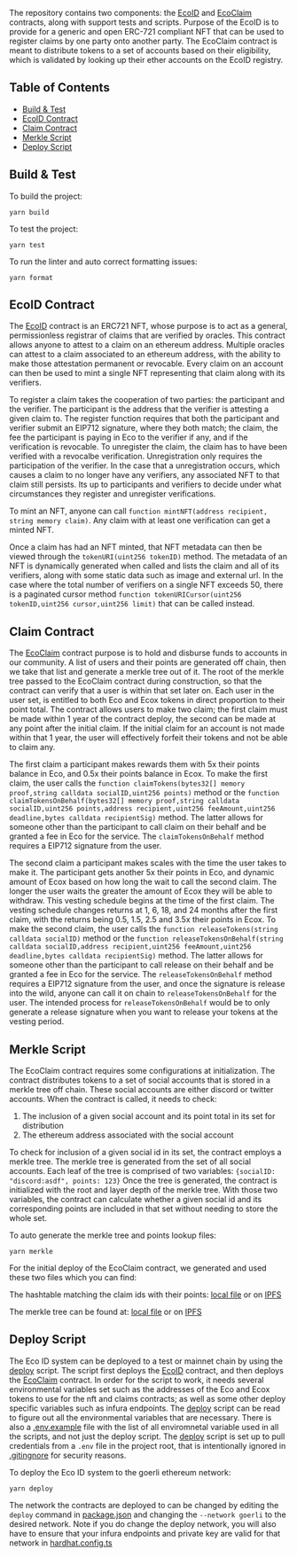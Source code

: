 The repository contains two components: the [EcoID](/contracts/EcoID.sol) and [EcoClaim](/contracts/EcoClaim.sol) contracts, along with support tests and scripts. Purpose of the EcoID is to provide for a generic and open ERC-721 compliant NFT that can be used to register claims by one party onto another party. The EcoClaim contract is meant to distribute tokens to a set of accounts based on their eligibility, which is validated by looking up their ether accounts on the EcoID registry.

## Table of Contents

- [Build & Test](#build--test)
- [EcoID Contract](#ecoid-contract)
- [Claim Contract](#claim-contract)
- [Merkle Script](#merkle-script)
- [Deploy Script](#deploy-script)

## Build & Test

To build the project:

```
yarn build
```

To test the project:

```
yarn test
```

To run the linter and auto correct formatting issues:

```
yarn format
```

## EcoID Contract

The [EcoID](/contracts/EcoID.sol) contract is an ERC721 NFT, whose purpose is to act as a general, permissionless registrar of claims that are verified by oracles. This contract allows anyone to attest to a claim on an ethereum address. Multiple oracles can attest to a claim associated to an ethereum address, with the ability to make those attestation permanent or revocable. Every claim on an account can then be used to mint a single NFT representing that claim along with its verifiers.

To register a claim takes the cooperation of two parties: the participant and the verifier. The participant is the address that the verifier is attesting a given claim to. The register function requires that both the participant and verifier submit an EIP712 signature, where they both match; the claim, the fee the participant is paying in Eco to the verifier if any, and if the verification is revocable. To unregister the claim, the claim has to have been verified with a revocalbe verification. Unregistration only requires the participation of the verifier. In the case that a unregistration occurs, which causes a claim to no longer have any verifiers, any associated NFT to that claim still persists. Its up to participants and verifiers to decide under what circumstances they register and unregister verifications.

To mint an NFT, anyone can call `function mintNFT(address recipient, string memory claim)`. Any claim with at least one verification can get a minted NFT.

Once a claim has had an NFT minted, that NFT metadata can then be viewed through the `tokenURI(uint256 tokenID)` method. The metadata of an NFT is dynamically generated when called and lists the claim and all of its verifiers, along with some static data such as image and external url. In the case where the total number of verifiers on a single NFT exceeds 50, there is a paginated cursor method `function tokenURICursor(uint256 tokenID,uint256 cursor,uint256 limit)` that can be called instead.

## Claim Contract

The [EcoClaim](/contracts/EcoClaim.sol) contract purpose is to hold and disburse funds to accounts in our community. A list of users and their points are generated off chain, then we take that list and generate a merkle tree out of it. The root of the merkle tree passed to the EcoClaim contract during construction, so that the contract can verify that a user is within that set later on. Each user in the user set, is entitled to both Eco and Ecox tokens in direct proportion to their point total. The contract allows users to make two claim; the first claim must be made within 1 year of the contract deploy, the second can be made at any point after the initial claim. If the initial claim for an account is not made within that 1 year, the user will effectively forfeit their tokens and not be able to claim any.

The first claim a participant makes rewards them with 5x their points balance in Eco, and 0.5x their points balance in Ecox. To make the first claim, the user calls the `function claimTokens(bytes32[] memory proof,string calldata socialID,uint256 points)` method or the `function claimTokensOnBehalf(bytes32[] memory proof,string calldata socialID,uint256 points,address recipient,uint256 feeAmount,uint256 deadline,bytes calldata recipientSig)` method. The latter allows for someone other than the participant to call claim on their behalf and be granted a fee in Eco for the service. The `claimTokensOnBehalf` method requires a EIP712 signature from the user.

The second claim a participant makes scales with the time the user takes to make it. The participant gets another 5x their points in Eco, and dynamic amount of Ecox based on how long the wait to call the second claim. The longer the user waits the greater the amount of Ecox they will be able to withdraw. This vesting schedule begins at the time of the first claim. The vesting schedule changes returns at 1, 6, 18, and 24 months after the first claim, with the returns being 0.5, 1.5, 2.5 and 3.5x their points in Ecox. To make the second claim, the user calls the `function releaseTokens(string calldata socialID)` method or the `function releaseTokensOnBehalf(string calldata socialID,address recipient,uint256 feeAmount,uint256 deadline,bytes calldata recipientSig)` method. The latter allows for someone other than the participant to call release on their behalf and be granted a fee in Eco for the service. The `releaseTokensOnBehalf` method requires a EIP712 signature from the user, and once the signature is release into the wild, anyone can call it on chain to `releaseTokensOnBehalf` for the user. The intended process for `releaseTokensOnBehalf` would be to only generate a release signature when you want to release your tokens at the vesting period.

## Merkle Script

The EcoClaim contract requires some configurations at initialization. The contract distributes tokens to a set of social accounts that is stored in a merkle tree off chain. These social accounts are either discord or twitter accounts. When the contract is called, it needs to check:

1. The inclusion of a given social account and its point total in its set for distribution
2. The ethereum address associated with the social account

To check for inclusion of a given social id in its set, the contract employs a merkle tree. The merkle tree is generated from the set of all social accounts. Each leaf of the tree is comprised of two variables: `{socialID: "discord:asdf", points: 123}` Once the tree is generated, the contract is initialized with the root and layer depth of the merkle tree. With those two variables, the contract can calculate whether a given social id and its corresponding points are included in that set without needing to store the whole set.

To auto generate the merkle tree and points lookup files:

```
yarn merkle
```

For the initial deploy of the EcoClaim contract, we generated and used these two files which you can find:

The hashtable matching the claim ids with their points: [local file](/raw/claim_points) or on [IPFS](https://ipfs.io/ipfs/QmawAKmYL95JbvjKGwh2QJQGbR1AbLffV3kdYaENKQjy2f)

The merkle tree can be found at: [local file](/raw/merkle_tree) or on [IPFS](https://ipfs.io/ipfs/QmZB2vsvAVjp7Xkg9d9oyagDLmziPp5tTEFk2d9cxUSAKx)

## Deploy Script

The Eco ID system can be deployed to a test or mainnet chain by using the [deploy](/scripts/deploy.ts) script. The script first deploys the [EcoID](/contracts/EcoID.sol) contract, and then deploys the [EcoClaim](/contracts/EcoClaim.sol) contract. In order for the script to work, it needs several environmental variables set such as the addresses of the Eco and Ecox tokens to use for the nft and claims contracts; as well as some other deploy specific variables such as infura endpoints. The [deploy](/scripts/deploy.ts) script can be read to figure out all the environmental variables that are necessary. There is also a [.env.example](/.env.example) file with the list of all enviromnetal variable used in all the scripts, and not just the deploy script. The [deploy](/scripts/deploy.ts) script is set up to pull credentials from a `.env` file in the project root, that is intentionally ignored in [.gitingnore](./.gitignore) for security reasons.

To deploy the Eco ID system to the goerli ethereum network:

```
yarn deploy
```

The network the contracts are deployed to can be changed by editing the `deploy` command in [package.json](./package.json) and changing the `--network goerli` to the desired network. Note if you do change the deploy network, you will also have to ensure that your infura endpoints and private key are valid for that network in [hardhat.config.ts](./hardhat.config.ts)
